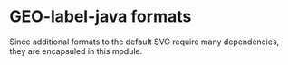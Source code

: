 GEO-label-java formats
==============

Since additional formats to the default SVG require many dependencies, they are encapsuled in this module.